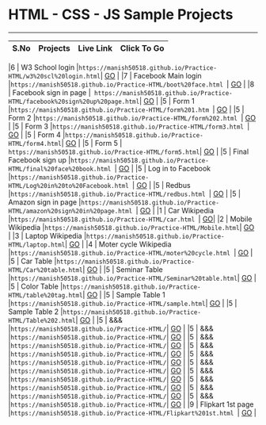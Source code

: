 # HTML - CSS - JS Sample Projects

---

|S.No| Projects | Live Link | Click To Go  |
|:---:        | :-------:         |     :-------     |:---: |

|6    | W3 School login |``https://manish50518.github.io/Practice-HTML/w3%20scl%20login.html``| [GO](https://manish50518.github.io/Practice-HTML/w3%20scl%20login.html) |
|7    | Facebook Main login |``https://manish50518.github.io/Practice-HTML/boot%20face.html ``| [GO](https://manish50518.github.io/Practice-HTML/boot%20face.html) |
|8    | Facebook sign in page |`` https://manish50518.github.io/Practice-HTML/facebook%20sign%20up%20page.html``| [GO](https://manish50518.github.io/Practice-HTML/facebook%20sign%20up%20page.html) |
|5    | Form 1 |``https://manish50518.github.io/Practice-HTML/form%201.htm ``| [GO](https://manish50518.github.io/Practice-HTML/form%201.html) |
|5    | Form 2 |``https://manish50518.github.io/Practice-HTML/form%202.html ``| [GO](https://manish50518.github.io/Practice-HTML/form%202.html) |
|5    | Form 3 |``https://manish50518.github.io/Practice-HTML/form3.html ``| [GO](https://manish50518.github.io/Practice-HTML/form3.html) |
|5    | Form 4 |``https://manish50518.github.io/Practice-HTML/form4.html``| [GO](https://manish50518.github.io/Practice-HTML/form4.html) |
|5    | Form 5 |`` https://manish50518.github.io/Practice-HTML/form5.html``| [GO](https://manish50518.github.io/Practice-HTML/form5.html) |
|5    | Final Facebook sign up |``https://manish50518.github.io/Practice-HTML/final%20face%20book.html ``| [GO](https://manish50518.github.io/Practice-HTML/final%20face%20book.html) |
|5    | Log in to Facebook |``https://manish50518.github.io/Practice-HTML/Log%20in%20to%20Facebook.html ``| [GO](https://manish50518.github.io/Practice-HTML/Log%20in%20to%20Facebook.html) |
|5    | Redbus |``https://manish50518.github.io/Practice-HTML/redbus.html ``| [GO](https://manish50518.github.io/Practice-HTML/redbus.html) |
|5    | Amazon sign in page |``https://manish50518.github.io/Practice-HTML/amazon%20sign%20in%20page.html ``| [GO](https://manish50518.github.io/Practice-HTML/amazon%20sign%20in%20page.html) |
|1    | Car Wikipedia |`` https://manish50518.github.io/Practice-HTML/car.html  ``| [GO](https://manish50518.github.io/Practice-HTML/car.html)|
|2    | Mobile Wikipedia |`` https://manish50518.github.io/Practice-HTML/Mobile.html ``| [GO](https://manish50518.github.io/Practice-HTML/Mobile.html) |
|3    | Laptop  Wikipedia |`` https://manish50518.github.io/Practice-HTML/laptop.html ``| [GO](https://manish50518.github.io/Practice-HTML/laptop.html) |
|4    | Moter cycle Wikipedia |``https://manish50518.github.io/Practice-HTML/moter%20cycle.html ``| [GO](https://manish50518.github.io/Practice-HTML/moter%20cycle.html) |
|5    | Car Table |``https://manish50518.github.io/Practice-HTML/Car%20table.html``| [GO](https://manish50518.github.io/Practice-HTML/Car%20table.html) |
|5    | Seminar Table |``https://manish50518.github.io/Practice-HTML/Seminar%20table.html``| [GO](https://manish50518.github.io/Practice-HTML/Seminar%20table.html) |
|5    | Color Table |``https://manish50518.github.io/Practice-HTML/table%20tag.html``| [GO](https://manish50518.github.io/Practice-HTML/table%20tag.html) |
|5    | Sample Table 1 |``https://manish50518.github.io/Practice-HTML/sample.html``| [GO](https://manish50518.github.io/Practice-HTML/sample.html) |
|5    | Sample Table 2 |``https://manish50518.github.io/Practice-HTML/Table%202.html``| [GO](https://manish50518.github.io/Practice-HTML/Table%202.html) |
|5    | &&& |``https://manish50518.github.io/Practice-HTML/``| [GO](https://manish50518.github.io/Practice-HTML/) |
|5    | &&& |``https://manish50518.github.io/Practice-HTML/``| [GO](https://manish50518.github.io/Practice-HTML/) |
|5    | &&& |``https://manish50518.github.io/Practice-HTML/``| [GO](https://manish50518.github.io/Practice-HTML/) |
|5    | &&& |``https://manish50518.github.io/Practice-HTML/``| [GO](https://manish50518.github.io/Practice-HTML/) |
|5    | &&& |``https://manish50518.github.io/Practice-HTML/``| [GO](https://manish50518.github.io/Practice-HTML/) |
|5    | &&& |``https://manish50518.github.io/Practice-HTML/``| [GO](https://manish50518.github.io/Practice-HTML/) |
|5    | &&& |``https://manish50518.github.io/Practice-HTML/``| [GO](https://manish50518.github.io/Practice-HTML/) |
|5    | &&& |``https://manish50518.github.io/Practice-HTML/``| [GO](https://manish50518.github.io/Practice-HTML/) |
|5    | &&& |``https://manish50518.github.io/Practice-HTML/``| [GO](https://manish50518.github.io/Practice-HTML/) |
|5    | &&& |``https://manish50518.github.io/Practice-HTML/``| [GO](https://manish50518.github.io/Practice-HTML/) |
|9    | Flipkart 1st page |``https://manish50518.github.io/Practice-HTML/Flipkart%201st.html ``| [GO](https://manish50518.github.io/Practice-HTML/Flipkart%201st.html) |





